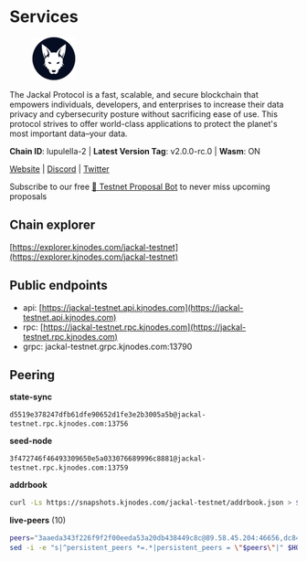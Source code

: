 # Services

<figure><img src="https://raw.githubusercontent.com/kj89/cosmos-images/main/logos/jackal.png" alt=""><figcaption></figcaption></figure>

The Jackal Protocol is a fast, scalable, and secure blockchain that empowers  individuals, developers, and enterprises to increase their data privacy and  cybersecurity posture without sacrificing ease of use. This protocol strives  to offer world-class applications to protect the planet's most important data–your data.

**Chain ID**: lupulella-2 | **Latest Version Tag**: v2.0.0-rc.0 | **Wasm**: ON

[Website](https://jackalprotocol.com) | [Discord](https://discord.com/invite/5GKym3p6rj) | [Twitter](https://twitter.com/Jackal_Protocol)



Subscribe to our free [🤖 Testnet Proposal Bot](https://t.me/kjnodes_testnet_proposal_bot) to never miss upcoming proposals


## Chain explorer
[https://explorer.kjnodes.com/jackal-testnet](https://explorer.kjnodes.com/jackal-testnet)

## Public endpoints

* api: [https://jackal-testnet.api.kjnodes.com](https://jackal-testnet.api.kjnodes.com)
* rpc: [https://jackal-testnet.rpc.kjnodes.com](https://jackal-testnet.rpc.kjnodes.com)
* grpc: jackal-testnet.grpc.kjnodes.com:13790

## Peering

**state-sync**

```text
d5519e378247dfb61dfe90652d1fe3e2b3005a5b@jackal-testnet.rpc.kjnodes.com:13756
```

**seed-node**

```text
3f472746f46493309650e5a033076689996c8881@jackal-testnet.rpc.kjnodes.com:13759
```

**addrbook**
```bash
curl -Ls https://snapshots.kjnodes.com/jackal-testnet/addrbook.json > $HOME/.canine/config/addrbook.json
```

**live-peers** (10)
```bash
peers="3aaeda343f226f9f2f00eeda53a20db438449c8c@89.58.45.204:46656,dc84774683298e57a848b59b7c0d1a70477b4fc1@213.239.207.175:48656,2cdaa56d0778b20be8430069eefeab2138190355@78.46.106.75:37656,5eedbfbe64b942f4ab54db3842acf3bfab034c24@161.97.74.88:46656,e4e93ce4b050c9d821e15b69477f5da706121343@65.109.93.152:31656,451622fd913f6119a67f67e65f3ab82c3fbea529@78.107.253.133:32656,a0f726a3dffb45d9cbde0913701bd757fcd7e434@157.90.2.254:36656,d5519e378247dfb61dfe90652d1fe3e2b3005a5b@65.109.68.190:13756,4ea723e652f11433734ae2aa6f364ef0510d6636@16.163.74.176:26626,2ededbdbd98580e22ae8c3676e37b6e1fc1d987b@142.132.248.253:23656"
sed -i -e "s|^persistent_peers *=.*|persistent_peers = \"$peers\"|" $HOME/.canine/config/config.toml
```
